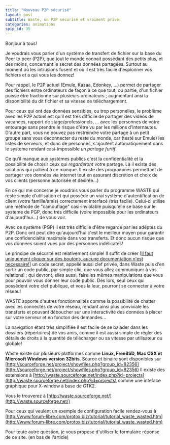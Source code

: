 ```yaml
---
title: "Nouveau P2P sécurisé"
layout: post
subtitle: Waste, un P2P sécurisé et vraiment privé!
categories: animations
spip_id: 35
---
```

Bonjour à tous!


Je voudrais vous parler d'un système de transfert de fichier sur la base du Peer to peer (P2P), que tout le monde connait possédant des petits plus, et des moins, concernant le secret des données partagées. Surtout au moment où les intrusions fusent et où il est très facile d'espionner vos fichiers et a qui vous les donnez!

Pour rappel, le P2P actuel (Emule, Kazaa, Edonkey, ...) permet de partager des fichiers entre ordinateurs de façon à ce que tout, ou partie, d'un fichier puisse être fractionné sur plusieurs ordinateurs ; augmentant ansi la disponibilité du dit fichier et sa vitesse de téléchargement.

Pour ceux qui ont des données sensibles, ou trop personelles, le problême avec les P2P actuel est qu'il est très difficile de partager des vidéos de vacances, rapport de stage/professionels, ... avec les personnes de votre entourage sans prendre le risque d'être vu par les millions d'internautes.
D'autre part, vous ne pouvez pas restreindre votre partage à un petit groupe sans vous deconnecter du reste du monde, car (testé sur Emule) les listes de serveurs, et donc de personnes, s'ajoutent automatiquement dans le système rendant casi-impossible *un partage furtif*.

Ce qu'il manque aux systèmes publics c'est la confidentialité et la possibilité de choisir ceux qui *regarderont* votre partage. Là il existe des solutions qui pallient à ce manque. Il existe des programmes permettant de partager vos données via internet tout en assurant discrétion et choix de vos clients (personne autorisée et désirée...)

En ce qui me concerne je voudrais vous parler du programme WASTE qui reste simple d'utilisation et qui possède un vrai système d'autentification de client (votre famille/amis)  correctement interfacé (très facile). Celui-ci utilise une méthode de "camouflage" casi-inviolable puisqu'elle se base sur le système de PGP, donc très difficile (voire impossible pour les ordinateurs d'aujourd'hui...) de vous voir. 


Avec ce système (PGP) il est très difficile d'être regardé par les adèptes du P2P. Donc ont peut dire qu'aujourd'hui c'est le meilleur moyen pour garantir une confidencialité maximale dans vos transferts. Et donc aucun risque que vos données soient vues par des personnes indélicates!

Le principe de sécurité est relativement simple! Il suffit de créer [[Il faut uniquement cliquer sur des boutons, aucune documentation n'est necessaire!]()] un code secret, appellé aussi clef privée, dans Waste puis d'en sortir un code public, par simple clic, que vous allez communiquer à vos relations! ; qui devront, elles aussi, faire les mêmes manipulations que vous pour pouvoir vous donner leur code public.
Dès lors, seul ceux qui possèdent votre clef publique, et vous la leur, pourront se connecter à votre réseau!

WASTE apporte d'autres fonctionnalités comme la possibilité de chatter avec les connectés de votre réseau, rendant ainsi plus conviviale les transferts et pouvant déboucher sur une interactivité des données à placer sur votre serveur et en foncton des demandes...

La navigation étant très simplifiée il est facile de se balader dans les dossiers (répertoires) de vos amis, comme il est aussi simple de régler des détails de droits à la quantité de télécharger ou sa vitesse par utilisateur ou globale!

Waste existe sur plusieurs platformes comme **Linux, FreeBSD, Mac OSX et Microsoft Windows version 32bits**. Source et binaire sont disponibles sur
[http://sourceforge.net/project/showfiles.php?group_id=82356](http://sourceforge.net/project/showfiles.php?group_id=82356)
Il existe des extensions à
[http://waste.sourceforge.net/index.php?id=projects](http://waste.sourceforge.net/index.php?id=projects)
comme une inteface graphique pour X-window à base de GTK2.

Vous le trouverez à [http://waste.sourceforge.net/](http://waste.sourceforge.net/)

Pour ceux qui veulent un exemple de configuration facile rendez-vous à 
[http://www.forum-libre.com/protox.biz/tutorial/tutorial_waste_wasted.htm](http://www.forum-libre.com/protox.biz/tutorial/tutorial_waste_wasted.htm)

Pour toute autre question, je vous propose d'utiliser le formulaire réponse de ce site. (en bas de l'article)


